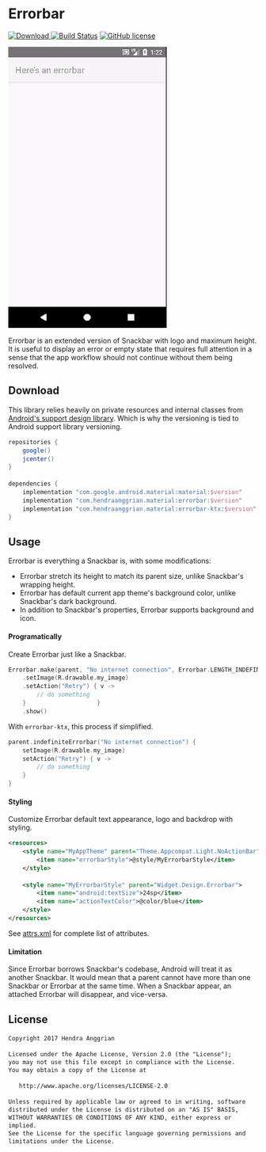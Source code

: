 Errorbar
========
[![Download](https://api.bintray.com/packages/hendraanggrian/material/errorbar/images/download.svg) ](https://bintray.com/hendraanggrian/material/errorbar/_latestVersion)
[![Build Status](https://travis-ci.com/hendraanggrian/errorbar.svg)](https://travis-ci.com/hendraanggrian/errorbar)
[![GitHub license](https://img.shields.io/badge/license-Apache%20License%202.0-blue.svg?style=flat)](http://www.apache.org/licenses/LICENSE-2.0)

![demo][demo]

Errorbar is an extended version of Snackbar with logo and maximum height.
It is useful to display an error or empty state that requires full attention in a sense that the app workflow should not continue without them being resolved.

Download
--------
This library relies heavily on private resources and internal classes from [Android's support design library][design].
Which is why the versioning is tied to Android support library versioning.

```gradle
repositories {
    google()
    jcenter()
}

dependencies {
    implementation "com.google.android.material:material:$version"
    implementation "com.hendraanggrian.material:errorbar:$version"
    implementation "com.hendraanggrian.material:errorbar-ktx:$version" // optional Kotlin extensions
}
```

Usage
-----
Errorbar is everything a Snackbar is, with some modifications:
 * Errorbar stretch its height to match its parent size, unlike Snackbar's wrapping height.
 * Errorbar has default current app theme's background color, unlike Snackbar's dark background.
 * In addition to Snackbar's properties, Errorbar supports background and icon.

#### Programatically
Create Errorbar just like a Snackbar.

```kotlin
Errorbar.make(parent, "No internet connection", Errorbar.LENGTH_INDEFINITE)
    .setImage(R.drawable.my_image)
    .setAction("Retry") { v ->
        // do something
    }                    }
    .show()
```

With `errorbar-ktx`, this process if simplified.

```kotlin
parent.indefiniteErrorbar("No internet connection") {
    setImage(R.drawable.my_image)
    setAction("Retry") { v ->
        // do something
    }
}
```

#### Styling
Customize Errorbar default text appearance, logo and backdrop with styling.

```xml
<resources>
    <style name="MyAppTheme" parent="Theme.Appcompat.Light.NoActionBar">
        <item name="errorbarStyle">@style/MyErrorbarStyle</item>
    </style>

    <style name="MyErrorbarStyle" parent="Widget.Design.Errorbar">
        <item name="android:textSize">24sp</item>
        <item name="actionTextColor">@color/blue</item>
    </style>
</resources>
```

See [attrs.xml][attrs] for complete list of attributes.

#### Limitation
Since Errorbar borrows Snackbar's codebase, Android will treat it as another Snackbar.
It would mean that a parent cannot have more than one Snackbar or Errorbar at the same time.
When a Snackbar appear, an attached Errorbar will disappear, and vice-versa.

License
-------
    Copyright 2017 Hendra Anggrian

    Licensed under the Apache License, Version 2.0 (the "License");
    you may not use this file except in compliance with the License.
    You may obtain a copy of the License at

       http://www.apache.org/licenses/LICENSE-2.0

    Unless required by applicable law or agreed to in writing, software
    distributed under the License is distributed on an "AS IS" BASIS,
    WITHOUT WARRANTIES OR CONDITIONS OF ANY KIND, either express or implied.
    See the License for the specific language governing permissions and
    limitations under the License.

[demo]: /art/demo.gif
[attrs]: /errorbar/res/values/attrs.xml
[design]: https://github.com/android/platform_frameworks_support/tree/master/design
